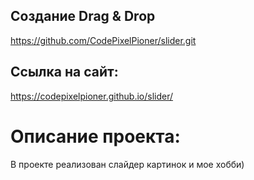 ## Создание Drag & Drop
https://github.com/CodePixelPioner/slider.git

## Ссылка на сайт:
https://codepixelpioner.github.io/slider/

# Описание проекта:
В проекте реализован слайдер картинок и мое хобби)